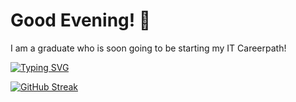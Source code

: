 # Good Evening! 👋

I am a graduate who is soon going to be starting my IT Careerpath!

[![Typing SVG](https://readme-typing-svg.demolab.com/?lines=+Thuan+Luu)](https://git.io/typing-svg)

[![GitHub Streak](https://streak-stats.demolab.com/?user=TLuu52)](https://git.io/streak-stats)


<!--
**TLuu52/TLuu52** is a ✨ _special_ ✨ repository because its `README.md` (this file) appears on your GitHub profile.

Here are some ideas to get you started:

- 🔭 I’m currently working on ...
- 🌱 I’m currently learning ...
- 👯 I’m looking to collaborate on ...
- 🤔 I’m looking for help with ...
- 💬 Ask me about ...
- 📫 How to reach me: ...
- 😄 Pronouns: ...
- ⚡ Fun fact: ...
-->
